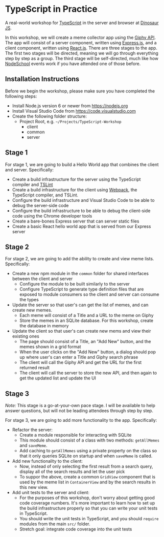 # TypeScript in Practice

A real-world workshop for [TypeScript](typescriptlang.com) in the server and browser at [Dinosaur JS](https://dinosaurjs.org/).

In this workshop, we will create a meme collector app using the [Giphy API](https://github.com/Giphy/GiphyAPI). The app will consist of a server component, written using [Express.js](expressjs.com), and a client component, written using [React.js](https://facebook.github.io/react). There are three stages to the app. The first two stages will be directed, meaning we will go through everything step by step as a group. The third stage will be self-directed, much like how [NodeSchool](https://nodeschool.io/) events work if you have attended one of those before.

## Installation Instructions

Before we begin the workshop, please make sure you have completed the following steps:

- Install Node.js version 6 or newer from https://nodejs.org
- Install Visual Studio Code from https://code.visualstudio.com
- Create the following folder structure:
    - Project Root, e.g. `~/Projects/TypeScript-Workshop`
        - client
        - common
        - server

## Stage 1

For stage 1, we are going to build a Hello World app that combines the client and server. Specifically:

- Create a build infrastructure for the server using the TypeScript compiler and [TSLint](https://github.com/palantir/tslint)
- Create a build infrastructure for the client using [Webpack](https://webpack.github.io/), the TypeScript compiler, and TSLint.
- Configure the build infrastructure and Visual Studio Code to be able to debug the server-side code
- Configure the build infrastructure to be able to debug the client-side code using the Chrome developer tools
- Create a bare-bones Express server that can server static files
- Create a basic React hello world app that is served from our Express server

## Stage 2

For stage 2, we are going to add the ability to create and view meme lists. Specifically:

- Create a new npm module in the `common` folder for shared interfaces between the client and server
    - Configure the module to be built similarly to the server
    - Configure TypeScript to generate type definition files that are exposed to module consumers so the client and server can consume the types
- Update the server so that user's can get the list of memes, and can create new memes.
    - Each meme will consist of a Title and a URL to the meme on Giphy
    - Store the memes in an SQLite database. For this workshop, create the database in memory
- Update the client so that user's can create new mems and view their existing ones
    - The page should consist of a Title, an "Add New" button, and the memes shown in a grid format
    - When the user clicks on the "Add New" button, a dialog should pop up where user's can enter a Title and Giphy search phrase
    - The client will call the Giphy API and get the URL for the first returned result
    - The client will call the server to store the new API, and then again to get the updated list and update the UI

## Stage 3

_Note:_ This stage is a go-at-your-own pace stage. I will be available to help answer questions, but will not be leading attendees through step by step.

For stage 3, we are going to add more functionality to the app. Specifically:

- Refactor the server:
    - Create a module responsible for interacting with SQLite
    - This module should consist of a class with two methods: `getAllMemes` and `saveMeme`.
    - Add caching to `getAllMemes` using a private property on the class so that it only queries SQLite on startup and when `saveMeme` is called.
- Add new functionality to the client:
    - Now, instead of only selecting the first result from a search query, display all of the search results and let the user pick
    - To suppor the above, create a common `GridView` component that is used by the meme list in `ContainerView` and by the search results in this new view.
- Add unit tests to the server and client:
    - For the purposes of this workshop, don't worry about getting good code coverage numbers. It's more important to learn how to set up the build infrastructure properly so that you can write your unit tests in TypeScript.
    - You should write the unit tests in TypeScript, and you should `require` modules from the main `src/` folder.
    - Stretch goal: integrate code coverage into the unit tests

